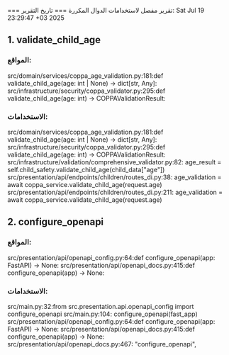 === تقرير مفصل لاستخدامات الدوال المكررة ===
تاريخ التقرير: Sat Jul 19 23:29:47 +03 2025

## 1. validate_child_age
### المواقع:
src/domain/services/coppa_age_validation.py:181:def validate_child_age(age: int | None) -> dict[str, Any]:
src/infrastructure/security/coppa_validator.py:295:def validate_child_age(age: int) -> COPPAValidationResult:

### الاستخدامات:
src/domain/services/coppa_age_validation.py:181:def validate_child_age(age: int | None) -> dict[str, Any]:
src/infrastructure/security/coppa_validator.py:295:def validate_child_age(age: int) -> COPPAValidationResult:
src/infrastructure/validation/comprehensive_validator.py:82:        age_result = self.child_safety.validate_child_age(child_data["age"])
src/presentation/api/endpoints/children/routes_di.py:38:        age_validation = await coppa_service.validate_child_age(request.age)
src/presentation/api/endpoints/children/routes_di.py:211:            age_validation = await coppa_service.validate_child_age(request.age)

## 2. configure_openapi
### المواقع:
src/presentation/api/openapi_config.py:64:def configure_openapi(app: FastAPI) -> None:
src/presentation/api/openapi_docs.py:415:def configure_openapi(app) -> None:

### الاستخدامات:
src/main.py:32:from src.presentation.api.openapi_config import configure_openapi
src/main.py:104:    configure_openapi(fast_app)
src/presentation/api/openapi_config.py:64:def configure_openapi(app: FastAPI) -> None:
src/presentation/api/openapi_docs.py:415:def configure_openapi(app) -> None:
src/presentation/api/openapi_docs.py:467:    "configure_openapi",
